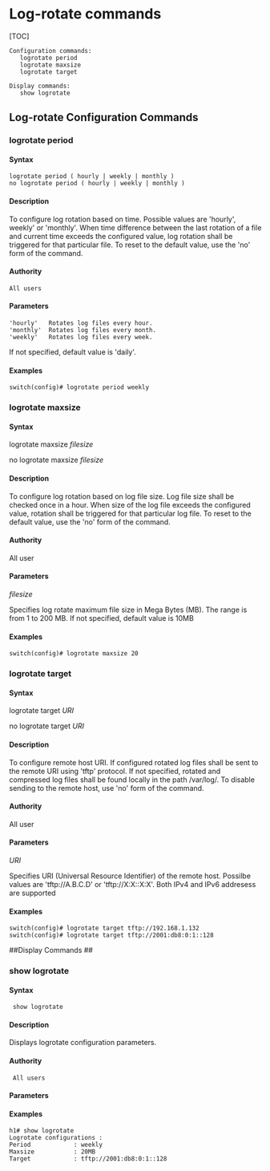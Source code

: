
<!--  See the https://github.com/adam-p/markdown-here/wiki/Markdown-Cheatsheet for additional information about markdown text.
Here are a few suggestions in regards to style and grammar:
* Use active voice. With active voice, the subject is the doer of the action. Tell the reader what
to do by using the imperative mood, for example, Press Enter to view the next screen. See https://en.wikipedia.org/wiki/Active_voice for more information about the active voice. 
* Use present tense. See https://en.wikipedia.org/wiki/Present_tense for more information about using the present tense. 
* Avoid the use of I or third person. Address your instructions to the user. In text, refer to the reader as you (second person) rather than as the user (third person). The exception to not using the third-person is when the documentation is for an administrator. In that case, *the user* is someone the reader interacts with, for example, teach your users how to back up their laptop. 
* See https://en.wikipedia.org/wiki/Wikipedia%3aManual_of_Style for an online style guide.
Note regarding anchors:
--StackEdit automatically creates an anchor tag based off of each heading.  Spaces and other nonconforming characters are substituted by other characters in the anchor when the file is converted to HTML. 
 --> 
Log-rotate commands 
=======

<!--Provide the name of the grouping of commands, for example, LLDP commands-->

 [TOC]

    Configuration commands:
       logrotate period
       logrotate maxsize
       logrotate target

    Display commands:
       show logrotate

## Log-rotate Configuration Commands ##
<!-- Change logrotate -->
###  logrotate period ###
#### Syntax ####
<!--For example,    myprogramstart [option] <process_name> -->
    logrotate period ( hourly | weekly | monthly )
    no logrotate period ( hourly | weekly | monthly )
#### Description ####

   To configure log rotation based on time. Possible values are 'hourly', weekly' or  'monthly'. When time difference between the last rotation of a file and current time   exceeds the configured value, log rotation shall be triggered for that particular file.    To reset to the default value, use the 'no' form of the command.
#### Authority ####

    All users
#### Parameters ####

    'hourly'   Rotates log files every hour.
    'monthly'  Rotates log files every month.
    'weekly'   Rotates log files every week.

   If not specified, default value is 'daily'.
#### Examples ####

    switch(config)# logrotate period weekly
### logrotate maxsize ###
   
#### Syntax ####

   logrotate maxsize *filesize*

   no logrotate maxsize *filesize*
#### Description ####
<!--Provide a description of the command. -->
   To configure log rotation based on log file size. Log file size shall be checked once in a hour. When size of the log file exceeds the configured value, rotation shall be triggered for that particular log file. To reset to the default value, use the 'no' form of the command.   
#### Authority ####
<!--Provide who is authorized to use this command, such as Super Admin or all users.-->
   All user
#### Parameters ####
<!--Provide for the parameters for the command.-->
   *filesize*

   Specifies log rotate maximum file size in Mega Bytes (MB). The range is from 1 to 200 MB. If not specified, default value is 10MB
#### Examples ####
<!--    myprogramstart -s process_xyz-->
    switch(config)# logrotate maxsize 20

### logrotate target ###
   
#### Syntax ####

   logrotate target *URI*

   no logrotate target *URI*
#### Description ####
<!--Provide a description of the command. -->
   To configure remote host URI. If configured rotated log files shall be sent to the remote URI using 'tftp' protocol. If not specified, rotated and compressed log files shall be found locally in the path /var/log/. To disable sending to the remote host, use 'no' form of the command.
#### Authority ####
<!--Provide who is authorized to use this command, such as Super Admin or all users.-->
   All user
#### Parameters ####
<!--Provide for the parameters for the command.-->
   *URI*

   Specifies URI (Universal Resource Identifier) of the remote host. Possilbe values are     'tftp://A.B.C.D' or 'tftp://X:X::X:X'. Both IPv4 and IPv6 addresess are supported

#### Examples ####
<!--    myprogramstart -s process_xyz-->
    switch(config)# logrotate target tftp://192.168.1.132
    switch(config)# logrotate target tftp://2001:db8:0:1::128

##Display Commands ##
### show logrotate ###
<!--Change the value of the anchor tag above, so this command can be directly linked. -->
#### Syntax ####
<!--For example,    myprogramstart [option] <process_name> -->
     show logrotate
#### Description ####
<!--Provide a description of the command. -->
   Displays logrotate configuration parameters.
#### Authority ####
<!--Provide who is authorized to use this command, such as Super Admin or all users.-->
     All users
#### Parameters ####
<!--Provide for the parameters for the command.-->
#### Examples ####
<!--    myprogramstart -s process_xyz-->
    h1# show logrotate 
    Logrotate configurations : 
    Period            : weekly
    Maxsize           : 20MB
    Target            : tftp://2001:db8:0:1::128


